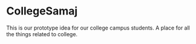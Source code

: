 # CollegeSamaj
This is our prototype idea for our college campus students. A place for all the things related to college.
